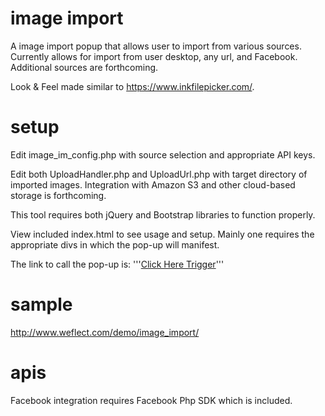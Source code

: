 image import
=====================
A image import popup that allows user to import from various sources. Currently allows for import from user desktop, any url, and Facebook.
Additional sources are forthcoming.

Look & Feel made similar to https://www.inkfilepicker.com/.

setup
=====
Edit image_im_config.php with source selection and appropriate API keys.

Edit both UploadHandler.php and UploadUrl.php with target directory of imported images. Integration with Amazon S3 and other cloud-based storage is forthcoming.

This tool requires both jQuery and Bootstrap libraries to function properly.

View included index.html to see usage and setup. Mainly one requires the appropriate divs in which the pop-up will manifest.
<div id="toPopup"> 
        <div class="closePopup"></div>
		<div id="popup_content"> <!--your content start-->
        </div> <!--your content end-->
     </div> <!--toPopup end-->
	<div class="loader"></div>
   	<div id="backgroundPopup"></div>

The link to call the pop-up is:
	'''<a href="#" class="topopup">Click Here Trigger</a>'''

sample
======
http://www.weflect.com/demo/image_import/

apis
====
Facebook integration requires Facebook Php SDK which is included.
